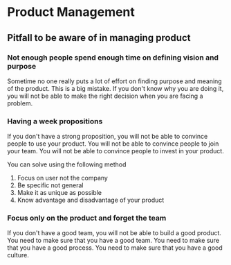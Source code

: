# Product Management

## Pitfall to be aware of in managing product

### Not enough people spend enough time on defining vision and purpose

Sometime no one really puts a lot of effort on finding purpose and meaning of the product. This is a big mistake. If you don't know why you are doing it, you will not be able to make the right decision when you are facing a problem.

### Having a week propositions

If you don't have a strong proposition, you will not be able to convince people to use your product. You will not be able to convince people to join your team. You will not be able to convince people to invest in your product.

You can solve using the following method

1. Focus on user not the company
2. Be specific not general
3. Make it as unique as possible
4. Know advantage and disadvantage of your product

### Focus only on the product and forget the team

If you don't have a good team, you will not be able to build a good product. You need to make sure that you have a good team. You need to make sure that you have a good process. You need to make sure that you have a good culture.
